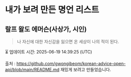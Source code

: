 # 내가 보려 만든 명언 리스트

##  랄프 왈도 에머슨(사상가, 시인)
> 나 자신에 대한 자신감을 잃으면 온 세상이 나의 적이 된다.


⏳ 업데이트 시간: 2025-06-19 14:39:25 (UTC)

출처 : https://github.com/gwongibeom/korean-advice-open-api/blob/main/README.md
재밌게 보려고 만들었습니다.

